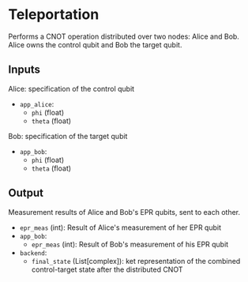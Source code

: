 # Teleportation
Performs a CNOT operation distributed over two nodes: Alice and Bob.
Alice owns the control qubit and Bob the target qubit.

## Inputs
Alice: specification of the control qubit
* `app_alice`:
  * `phi` (float)
  * `theta` (float)

Bob: specification of the target qubit
* `app_bob`: 
  * `phi` (float)
  * `theta` (float)

## Output
Measurement results of Alice and Bob's EPR qubits, sent to each other.
  * `epr_meas` (int): Result of Alice's measurement of her EPR qubit
* `app_bob`: 
  * `epr_meas` (int): Result of Bob's measurement of his EPR qubit
* `backend`:
  * `final_state` (List[complex]): ket representation of the combined control-target state after the distributed CNOT
